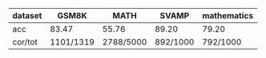 |dataset|GSM8K|MATH|SVAMP|mathematics|
|--|--|--|--|--|
|acc|83.47|55.76|89.20|79.20|
|cor/tot|1101/1319|2788/5000|892/1000|792/1000|
